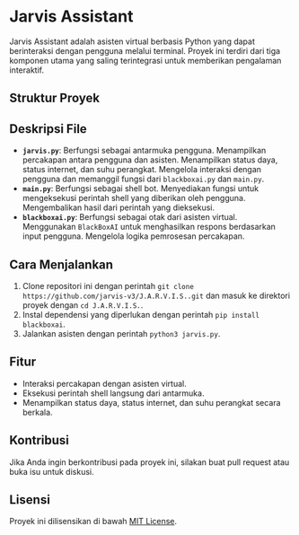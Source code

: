 # Jarvis Assistant

Jarvis Assistant adalah asisten virtual berbasis Python yang dapat berinteraksi dengan pengguna melalui terminal. Proyek ini terdiri dari tiga komponen utama yang saling terintegrasi untuk memberikan pengalaman interaktif.

## Struktur Proyek

## Deskripsi File
- **`jarvis.py`**: Berfungsi sebagai antarmuka pengguna. Menampilkan percakapan antara pengguna dan asisten. Menampilkan status daya, status internet, dan suhu perangkat. Mengelola interaksi dengan pengguna dan memanggil fungsi dari `blackboxai.py` dan `main.py`.
- **`main.py`**: Berfungsi sebagai shell bot. Menyediakan fungsi untuk mengeksekusi perintah shell yang diberikan oleh pengguna. Mengembalikan hasil dari perintah yang dieksekusi.
- **`blackboxai.py`**: Berfungsi sebagai otak dari asisten virtual. Menggunakan `BlackBoxAI` untuk menghasilkan respons berdasarkan input pengguna. Mengelola logika pemrosesan percakapan.

## Cara Menjalankan
1. Clone repositori ini dengan perintah ```git clone https://github.com/jarvis-v3/J.A.R.V.I.S..git``` dan masuk ke direktori proyek dengan `cd J.A.R.V.I.S.`.
2. Instal dependensi yang diperlukan dengan perintah `pip install blackboxai`.
3. Jalankan asisten dengan perintah `python3 jarvis.py`.

## Fitur
- Interaksi percakapan dengan asisten virtual.
- Eksekusi perintah shell langsung dari antarmuka.
- Menampilkan status daya, status internet, dan suhu perangkat secara berkala.

## Kontribusi
Jika Anda ingin berkontribusi pada proyek ini, silakan buat pull request atau buka isu untuk diskusi.

## Lisensi
Proyek ini dilisensikan di bawah [MIT License](LICENSE).
